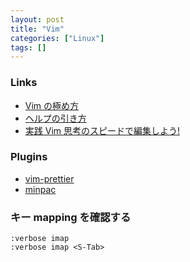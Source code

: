 ```yaml
---
layout: post
title: "Vim"
categories: ["Linux"]
tags: []
---
```


### Links

- [Vim の極め方](https://whileimautomaton.net/2008/08/vimworkshop3-kana-presentation)
- [ヘルプの引き方](https://vim-jp.org/vimdoc-ja/usr_02.html#02.8)
- [実践 Vim 思考のスピードで編集しよう! ](https://www.amazon.co.jp/dp/4048916599)

### Plugins

- [vim-prettier](https://github.com/prettier/vim-prettier)
- [minpac](https://github.com/k-takata/minpac)

### キー mapping を確認する

```
:verbose imap
:verbose imap <S-Tab>
```
